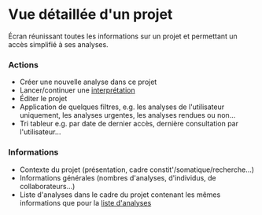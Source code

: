 # Vue détaillée d'un projet

Écran réunissant toutes les informations sur un projet et permettant un accès simplifié à ses analyses.

### Actions
- Créer une nouvelle analyse dans ce projet
- Lancer/continuer une [interprétation](./interpretation-table.md)
- Éditer le projet
- Application de quelques filtres, e.g. les analyses de l'utilisateur uniquement, les analyses urgentes, les analyses rendues ou non…
- Tri tableur e.g. par date de dernier accès, dernière consultation par l'utilisateur…

### Informations
- Contexte du projet (présentation, cadre constit'/somatique/recherche…)
- Informations générales (nombres d'analyses, d'individus, de collaborateurs…)
- Liste d'analyses dans le cadre du projet contenant les mêmes informations que pour la [liste d'analyses](./list-analyses.md) 